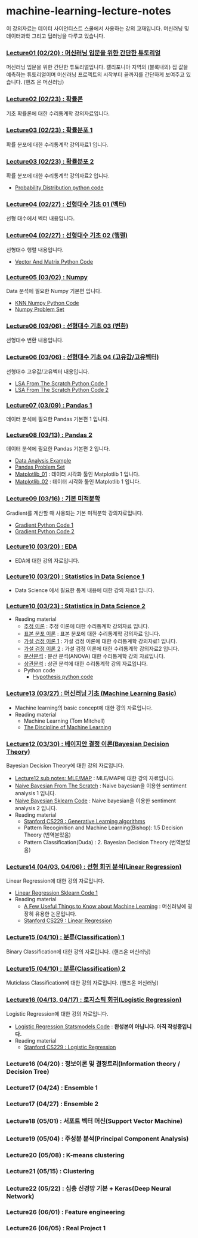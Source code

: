 # machine-learning-lecture-notes

이 강의자료는 데이터 사이언티스트 스쿨에서 사용하는 강의 교재입니다. 머신러닝 및 데이터과학 그리고 딥러닝을 다루고 있습니다.

### [Lecture01 (02/20) : 머신러닝 입문을 위한 간단한 튜토리얼](https://nbviewer.jupyter.org/github/jeonghunyoon/machine-learning-lecture-notes/blob/master/Lecture01_Machine_Learning_Simple_Tutorial.ipynb)
머신러닝 입문을 위한 간단한 튜토리얼입니다. 캘리포니아 지역의 (블록내의) 집 값을 예측하는 튜토리얼이며 머신러닝 프로젝트의 시작부터 끝까지를 간단하게 보여주고 있습니다. (핸즈 온 머신러닝)

### [Lecture02 (02/23) : 확률론](https://nbviewer.jupyter.org/github/jeonghunyoon/machine-learning-lecture-notes/blob/master/Lecture02_Probabilities.pdf?flush_cache=true)
기초 확률론에 대한 수리통계학 강의자료입니다. 

### [Lecture03 (02/23) : 확률분포 1](https://nbviewer.jupyter.org/github/jeonghunyoon/machine-learning-lecture-notes/blob/master/Lecture03_Probability_Distribution_01.pdf?flush_cache=true)
확률 분포에 대한 수리통계학 강의자료1 입니다. 

### [Lecture03 (02/23) : 확률분포 2](https://nbviewer.jupyter.org/github/jeonghunyoon/machine-learning-lecture-notes/blob/master/Lecture03_Probability_Distribution_02.pdfd )
확률 분포에 대한 수리통계학 강의자료2 입니다.
 - [Probability Distribution python code](https://nbviewer.jupyter.org/github/jeonghunyoon/machine-learning-lecture-notes/blob/master/Lecture03_Probability_Distribution.ipynb?flush_cache=true)

### [Lecture04 (02/27) : 선형대수 기초 01 (벡터)](https://nbviewer.jupyter.org/github/jeonghunyoon/machine-learning-lecture-notes/blob/master/Lecture04_Linear_Algebra_Basic_Vector.pdf?flush_cache=true)
선형 대수에서 벡터 내용입니다.

### [Lecture04 (02/27) : 선형대수 기초 02 (행렬)](https://nbviewer.jupyter.org/github/jeonghunyoon/machine-learning-lecture-notes/blob/master/Lecture04_Linear_Algebra_Basic_Matrix.pdf?flush_cache=true)
선형대수 행렬 내용입니다.
 - [Vector And Matrix Python Code](https://nbviewer.jupyter.org/github/jeonghunyoon/machine-learning-lecture-notes/blob/master/Lecture04_Sub_Vectors-and-Matrices.ipynb?flush_cache=true)

### [Lecture05 (03/02) : Numpy](https://nbviewer.jupyter.org/github/jeonghunyoon/machine-learning-lecture-notes/blob/master/Lecture05_Numpy.ipynb?flush_cache=true)
Data 분석에 필요한 Numpy 기본편 입니다.
 - [KNN Numpy Python Code](https://nbviewer.jupyter.org/github/jeonghunyoon/machine-learning-lecture-notes/blob/master/Lecture05_Sub_KNN_Using_Numpy.ipynb?flush_cache=true)
 - [Numpy Problem Set](https://nbviewer.jupyter.org/github/jeonghunyoon/machine-learning-lecture-notes/blob/master/Lecture05_Sub_Numpy_Problem01.ipynb?flush_cache=true)

### [Lecture06 (03/06) : 선형대수 기초 03 (변환)](https://nbviewer.jupyter.org/github/jeonghunyoon/machine-learning-lecture-notes/blob/master/Lecture06_Spectral_Theorem_Transformation.pdf?flush_cache=true)
선형대수 변환 내용입니다.

### [Lecture06 (03/06) : 선형대수 기초 04 (고유값/고유벡터)](https://nbviewer.jupyter.org/github/jeonghunyoon/machine-learning-lecture-notes/blob/master/Lecture06_Spectral_Theorem_Eigenvalue.pdf?flush_cache=true)
선형대수 고유값/고유벡터 내용입니다.
 - [LSA From The Scratch Python Code 1](https://nbviewer.jupyter.org/github/jeonghunyoon/machine-learning-lecture-notes/blob/master/Lecture06_Sub_LSA.ipynb?flush_cache=true)
  - [LSA From The Scratch Python Code 2](https://nbviewer.jupyter.org/github/jeonghunyoon/machine-learning-lecture-notes/blob/master/Lecture06_Sub_LSA_2.ipynb?flush_cache=true)

### [Lecture07 (03/09) : Pandas 1](https://nbviewer.jupyter.org/github/jeonghunyoon/machine-learning-lecture-notes/blob/master/Lecture07_Pandas_1.ipynb?flush_cache=true)
데이터 분석에 필요한 Pandas 기본편 1 입니다. 

### [Lecture08 (03/13) : Pandas 2](https://nbviewer.jupyter.org/github/jeonghunyoon/machine-learning-lecture-notes/blob/master/Lecture07_Pandas_2.ipynb?flush_cache=true)
데이터 분석에 필요한 Pandas 기본편 2 입니다.
 - [Data Analysis Example](https://nbviewer.jupyter.org/github/jeonghunyoon/machine-learning-lecture-notes/blob/master/Lecture07_Sub_Pandas_Analysis_Examples.ipynb?flush_cache=true)
 - [Pandas Problem Set](https://nbviewer.jupyter.org/github/jeonghunyoon/machine-learning-lecture-notes/blob/master/Lecture07_Sub_Pandas_Problem01.ipynb?flush_cache=true)
 - [Matplotlib_01](https://nbviewer.jupyter.org/github/jeonghunyoon/machine-learning-lecture-notes/blob/master/Lecture08_Matplotlib_1.ipynb?flush_cache=true) : 데이터 시각화 툴인 Matplotlib 1 입니다.
 - [Matplotlib_02](https://nbviewer.jupyter.org/github/jeonghunyoon/machine-learning-lecture-notes/blob/master/Lecture08_Matplotlib_2.ipynb?flush_cache=true) : 데이터 시각화 툴인 Matplotlib 1 입니다.

### [Lecture09 (03/16) : 기본 미적분학](https://nbviewer.jupyter.org/github/jeonghunyoon/machine-learning-lecture-notes/blob/master/Lecture09_Gradient.pdf)
Gradient를 계산할 때 사용되는 기본 미적분학 강의자료입니다.
 - [Gradient Python Code 1](https://nbviewer.jupyter.org/github/jeonghunyoon/machine-learning-lecture-notes/blob/master/Lecture09_Sub_Gradient_01.ipynb)
 - [Gradient Python Code 2](https://nbviewer.jupyter.org/github/jeonghunyoon/machine-learning-lecture-notes/blob/master/Lecture09_Sub_Gradient_02.ipynb)

### [Lecture10 (03/20) : EDA](https://nbviewer.jupyter.org/github/jeonghunyoon/machine-learning-lecture-notes/blob/master/Lecture10_EDA.ipynb)
 - EDA에 대한 강의 자료입니다.

### [Lecture10 (03/20) : Statistics in Data Science 1](https://nbviewer.jupyter.org/github/jeonghunyoon/machine-learning-lecture-notes/blob/master/Lecture10_Statistics_In_Data_Science_1.ipynb)
 - Data Science 에서 필요한 통계 내용에 대한 강의 자료1 입니다.

### [Lecture10 (03/23) : Statistics in Data Science 2](https://nbviewer.jupyter.org/github/jeonghunyoon/machine-learning-lecture-notes/blob/master/Lecture10_Statistics_In_Data_Science_2.ipynb)
 - Reading material
      - [추정 이론](https://nbviewer.jupyter.org/github/jeonghunyoon/machine-learning-lecture-notes/blob/master/Lecture10_Estimation_Theory.pdf?flush_cache=true) : 
추정 이론에 대한 수리통계학 강의자료 입니다.
     - [표본 분포 이론](https://nbviewer.jupyter.org/github/jeonghunyoon/machine-learning-lecture-notes/blob/master/Lecture10_Sample_Distribution.pdf?flush_cache=true) : 표본 분포에 대한 수리통계학 강의자료 입니다.
     - [가설 검정 이론 1](https://nbviewer.jupyter.org/github/jeonghunyoon/machine-learning-lecture-notes/blob/master/Lecture10_Hypothesis_Testing_01.pdf?flush_cache=true) : 가설 검정 이론에 대한 수리통계학 강의자료1 입니다.
     - [가설 검정 이론 2](https://nbviewer.jupyter.org/github/jeonghunyoon/machine-learning-lecture-notes/blob/master/Lecture10_Hypothesis_Testing_02.pdf?flush_cache=true) : 가설 검정 이론에 대한 수리통계학 강의자료2 입니다.
     - [분산분석](https://nbviewer.jupyter.org/github/jeonghunyoon/machine-learning-lecture-notes/blob/master/Lecture10_Anova.pdf?flush_cache=true) : 분산 분석(ANOVA) 대한 수리통계학 강의 자료입니다.
     - [상관분석](https://nbviewer.jupyter.org/github/jeonghunyoon/machine-learning-lecture-notes/blob/master/Lecture10_Correlation.pdf?flush_cache=true) : 상관 분석에 대한 수리통계학 강의 자료입니다.
     - Python code
         - [Hypothesis python code](https://nbviewer.jupyter.org/github/jeonghunyoon/machine-learning-lecture-notes/blob/master/Lecture06_Hypothesis_Test.ipynb?flush_cache=true)
         
### [Lecture13 (03/27) : 머신러닝 기초 (Machine Learning Basic)](https://nbviewer.jupyter.org/github/jeonghunyoon/machine-learning-lecture-notes/blob/master/Lecture11_Basic_Concept_of_Machine_Learning.pdf)
 - Machine learning의 basic concept에 대한 강의 자료입니다.
 - Reading material
     - Machine Learning (Tom Mitchell)
     - [The Discipline of Machine Learning](http://www.cs.cmu.edu/~tom/pubs/MachineLearning.pdf)

### [Lecture12 (03/30) : 베이지안 결정 이론(Bayesian Decision Theory)](https://nbviewer.jupyter.org/github/jeonghunyoon/machine-learning-lecture-notes/blob/master/Lecture12_Bayesian_Decision_Thoery.pdf)
Bayesian Decision Theory에 대한 강의 자료입니다.
 - [Lecture12 sub notes: MLE/MAP](https://nbviewer.jupyter.org/github/jeonghunyoon/machine-learning-lecture-notes/blob/master/Lecture12_MLE_MAP.pdf) : MLE/MAP에 대한 강의 자료입니다.
 - [Naive Bayesian From The Scratch](https://nbviewer.jupyter.org/github/jeonghunyoon/machine-learning-lecture-notes/blob/master/Lecture11_Sentiment_Classifer_Using_Naive_Bayes_From_The_Scratch.ipynb) : Naive bayesian을 이용한 sentiment analysis 1 입니다.
 - [Naive Bayesian Sklearn Code](https://nbviewer.jupyter.org/github/jeonghunyoon/machine-learning-lecture-notes/blob/master/Lecture11_Sentiment_Classifer_Using_Naive_Bayes_With_SKlearn.ipynb) : Naive bayesian을 이용한 sentiment analysis 2 입니다.
 - Reading material
      - [Stanford CS229 : Generative Learning algorithms](http://cs229.stanford.edu/notes/cs229-notes2.pdf)
      - Pattern Recoginition and Machine Learning(Bishop): 1.5 Decision Theory (번역본있음)
      - Pattern Classification(Duda) : 2. Bayesian Decision Theory (번역본있음)

### [Lecture14 (04/03, 04/06) : 선형 회귀 분석(Linear Regression)](https://nbviewer.jupyter.org/github/jeonghunyoon/machine-learning-lecture-notes/blob/master/Lecture13_Linear_Regression.pdf?flush_cache=true)
Linear Regression에 대한 강의 자료입니다.
 - [Linear Regression Sklearn Code 1](https://nbviewer.jupyter.org/github/jeonghunyoon/machine-learning-lecture-notes/blob/master/Lecture02_Linear_Regression.ipynb?flush_cache=true)
 - Reading material
     - [A Few Useful Things to Know about Machine Learning](https://homes.cs.washington.edu/~pedrod/papers/cacm12.pdf) : 머신러닝에 굉장히 유용한 논문입니다.
     - [Stanford CS229 : Linear Regression](http://cs229.stanford.edu/notes/cs229-notes1.pdf)

### [Lecture15 (04/10) : 분류(Classification) 1](https://nbviewer.jupyter.org/github/jeonghunyoon/machine-learning-lecture-notes/blob/master/Lecture14_Binary_Classification_MNIST.ipynb?flush_cache=true)
Binary Classification에 대한 강의 자료입니다. (핸즈온 머신러닝)

### [Lecture15 (04/10) : 분류(Classification) 2](https://nbviewer.jupyter.org/github/jeonghunyoon/machine-learning-lecture-notes/blob/master/Lecture14_Multiclass_Classification_MNIST.ipynb?flush_cache=true)
Muticlass Classification에 대한 강의 자료입니다. (핸즈온 머신러닝)

### [Lecture16 (04/13, 04/17) : 로지스틱 회귀(Logistic Regression)](https://nbviewer.jupyter.org/github/jeonghunyoon/machine-learning-lecture-notes/blob/master/Lecture15_Logistic_Regression.pdf?flush_cache=true)
Logistic Regression에 대한 강의 자료입니다.
 - [Logistic Regression Statsmodels Code](https://nbviewer.jupyter.org/github/jeonghunyoon/machine-learning-lecture-notes/blob/master/Lecture15_Logistic_Regression.ipynb?flush_cache=true) : **완성본이 아닙니다. 아직 작성중입니다.**
 - Reading material
     - [Stanford CS229 : Logistic Regression](http://cs229.stanford.edu/notes/cs229-notes1.pdf)

### Lecture16 (04/20) : 정보이론 및 결정트리(Information theory / Decision Tree)

### Lecture17 (04/24) : Ensemble 1

### Lecture17 (04/27) : Ensemble 2

### Lecture18 (05/01) : 서포트 벡터 머신(Support Vector Machine)

### Lecture19 (05/04) : 주성분 분석(Principal Component Analysis)

### Lecture20 (05/08) : K-means clustering

### Lecture21 (05/15) : Clustering

### Lecture22 (05/22) : 심층 신경망 기본 + Keras(Deep Neural Network)

### Lecture26 (06/01) : Feature engineering

### Lecture26 (06/05) : Real Project 1

